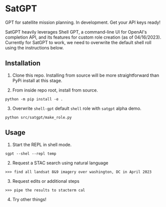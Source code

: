 # SatGPT

GPT for satellite mission planning. In development. Get your API keys ready!

SatGPT heavily leverages Shell GPT, a command-line UI for OpenAI's completion API, 
and its features for custom role creation (as of 04/16/2023). Currently for SatGPT to work,
we need to overwrite the default shell roll using the instructions below.

## Installation

1. Clone this repo. Installing from source will be more straightforward than PyPi install at this stage.

2. From inside repo root, install from source.

```
python -m pip install -e . 
```

3. Overwrite `shell-gpt` default `shell` role with `satgpt` alpha demo.

```
python src/satgpt/make_role.py
```
## Usage

1. Start the REPL in shell mode.

```
sgpt --shel --repl temp
```

2. Request a STAC search using natural language

```
>>> find all landsat 8&9 imagery over washington, DC in April 2023
```

3. Request edits or additional steps

```
>>> pipe the results to stacterm cal
```

4. Try other things!